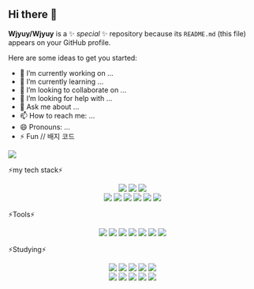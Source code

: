 ## Hi there 👋


**Wjyuy/Wjyuy** is a ✨ _special_ ✨ repository because its `README.md` (this file) appears on your GitHub profile.

Here are some ideas to get you started:

- 🔭 I’m currently working on ...
- 🌱 I’m currently learning ...
- 👯 I’m looking to collaborate on ...
- 🤔 I’m looking for help with ...
- 💬 Ask me about ...
- 📫 How to reach me: ...
- 😄 Pronouns: ...
- ⚡ Fun // 배지 코드
<img src="https://img.shields.io/badge/공식_명칭-공식_색상_코드?style=flat-square&logo=공식_명칭&logoColor=white"/>

⚡my tech stack⚡
<div align='center'>
    <img src="https://img.shields.io/badge/html5-E34F26?style=flat-square&logo=html5&logoColor=white"/>
    <img src="https://img.shields.io/badge/javascript-F7DF1E?style=flat-square&logo=javascript&logoColor=white"/>
    <img src="https://img.shields.io/badge/css3-1572B6?style=flat-square&logo=css3&logoColor=white"/>
</div>
    
<div align='center'>
    <img src="https://img.shields.io/badge/c-A8B9CC?style=flat-square&logo=c&logoColor=white"/>
    <img src="https://img.shields.io/badge/springboot-6DB33F?style=flat-square&logo=springboot&logoColor=white"/>
    <img src="https://img.shields.io/badge/spring-6DB33F?style=flat-square&logo=spring&logoColor=white"/>
    <img src="https://img.shields.io/badge/Python-3776AB?style=flat-square&logo=Python&logoColor=white"/>
    <img src="https://img.shields.io/badge/MySQL-4479A1?style=flat-square&logo=MySQL&logoColor=white"/>
    <img src="https://img.shields.io/badge/gradle-02303A?style=flat-square&logo=gradle&logoColor=white"/>
</div>

⚡Tools⚡
<div align='center'>
    <img src="https://img.shields.io/badge/eclipseide-2C2255?style=flat-square&logo=eclipseide&logoColor=white"/>
    <img src="https://img.shields.io/badge/git-F05032?style=flat-square&logo=git&logoColor=white"/>
    <img src="https://img.shields.io/badge/github-181717?style=flat-square&logo=github&logoColor=white"/>
    <img src="https://img.shields.io/badge/notion-000000?style=flat-square&logo=notion&logoColor=white"/>
    <img src="https://img.shields.io/badge/googlecolab-F9AB00?style=flat-square&logo=googlecolab&logoColor=white"/>
    <img src="https://img.shields.io/badge/jira-0052CC?style=flat-square&logo=jira&logoColor=white"/>
    <img src="https://img.shields.io/badge/slack-4A154B?style=flat-square&logo=slack&logoColor=white"/>
</div>

⚡Studying⚡
<div align='center'>
    <img src="https://img.shields.io/badge/react-61DAFB?style=flat-square&logo=react&logoColor=white"/>
    <img src="https://img.shields.io/badge/github-181717?style=flat-square&logo=github&logoColor=white"/>
    <img src="https://img.shields.io/badge/notion-000000?style=flat-square&logo=notion&logoColor=white"/>
    <img src="https://img.shields.io/badge/jira-0052CC?style=flat-square&logo=jira&logoColor=white"/>
    <img src="https://img.shields.io/badge/slack-4A154B?style=flat-square&logo=slack&logoColor=white"/>
</div>

<div align='center'>
    <a href="https://dnwndus.tistory.com/"><img src="https://img.shields.io/badge/tistory-000000?style=flat-square&logo=tistory&logoColor=white"/></a>
    <img src="https://img.shields.io/badge/github-181717?style=flat-square&logo=github&logoColor=white"/>
    <img src="https://img.shields.io/badge/notion-000000?style=flat-square&logo=notion&logoColor=white"/>
    <img src="https://img.shields.io/badge/jira-0052CC?style=flat-square&logo=jira&logoColor=white"/>
    <img src="https://img.shields.io/badge/slack-4A154B?style=flat-square&logo=slack&logoColor=white"/>
</div>
